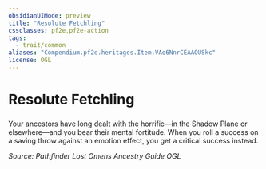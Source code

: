 ```yaml
---
obsidianUIMode: preview
title: "Resolute Fetchling"
cssclasses: pf2e,pf2e-action
tags:
  - trait/common
aliases: "Compendium.pf2e.heritages.Item.VAo6NnrCEAAOUSkc"
license: OGL
---
```

# Resolute Fetchling

### 






Your ancestors have long dealt with the horrific—in the Shadow Plane or elsewhere—and you bear their mental fortitude. When you roll a success on a saving throw against an emotion effect, you get a critical success instead.

*Source: Pathfinder Lost Omens Ancestry Guide*
*OGL*
